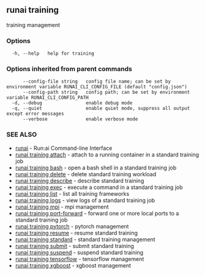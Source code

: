 ## runai training

training management

### Options

```
  -h, --help   help for training
```

### Options inherited from parent commands

```
      --config-file string   config file name; can be set by environment variable RUNAI_CLI_CONFIG_FILE (default "config.json")
      --config-path string   config path; can be set by environment variable RUNAI_CLI_CONFIG_PATH
  -d, --debug                enable debug mode
  -q, --quiet                enable quiet mode, suppress all output except error messages
      --verbose              enable verbose mode
```

### SEE ALSO

* [runai](runai.md)	 - Run:ai Command-line Interface
* [runai training attach](runai_training_attach.md)	 - attach to a running container in a standard training job
* [runai training bash](runai_training_bash.md)	 - open a bash shell in a standard training job
* [runai training delete](runai_training_delete.md)	 - delete standard training workload
* [runai training describe](runai_training_describe.md)	 - describe standard training
* [runai training exec](runai_training_exec.md)	 - execute a command in a standard training job
* [runai training list](runai_training_list.md)	 - list all training frameworks
* [runai training logs](runai_training_logs.md)	 - view logs of a standard training job
* [runai training mpi](runai_training_mpi.md)	 - mpi management
* [runai training port-forward](runai_training_port-forward.md)	 - forward one or more local ports to a standard training job
* [runai training pytorch](runai_training_pytorch.md)	 - pytorch management
* [runai training resume](runai_training_resume.md)	 - resume standard training
* [runai training standard](runai_training_standard.md)	 - standard training management
* [runai training submit](runai_training_submit.md)	 - submit standard training
* [runai training suspend](runai_training_suspend.md)	 - suspend standard training
* [runai training tensorflow](runai_training_tensorflow.md)	 - tensorflow management
* [runai training xgboost](runai_training_xgboost.md)	 - xgboost management


